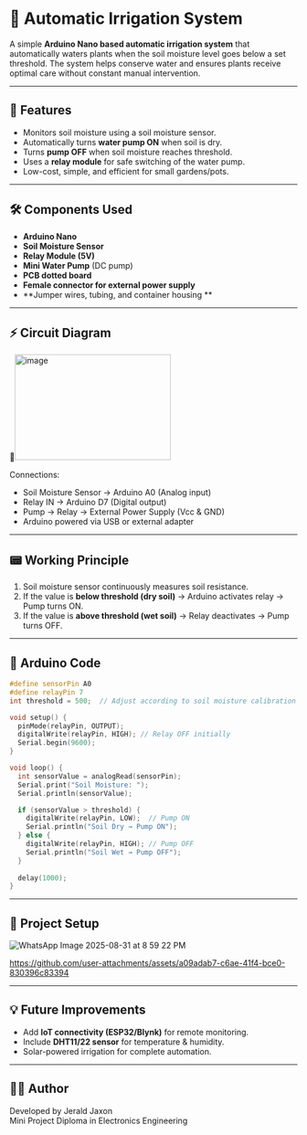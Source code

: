 # 🌱 Automatic Irrigation System  

A simple **Arduino Nano based automatic irrigation system** that automatically waters plants when the soil moisture level goes below a set threshold. The system helps conserve water and ensures plants receive optimal care without constant manual intervention.  

---

## 🚀 Features  
- Monitors soil moisture using a soil moisture sensor.  
- Automatically turns **water pump ON** when soil is dry.  
- Turns **pump OFF** when soil moisture reaches threshold.  
- Uses a **relay module** for safe switching of the water pump.  
- Low-cost, simple, and efficient for small gardens/pots.  

---

## 🛠️ Components Used  
- **Arduino Nano**  
- **Soil Moisture Sensor**  
- **Relay Module (5V)**  
- **Mini Water Pump** (DC pump)  
- **PCB dotted board**  
- **Female connector for external power supply**  
- **Jumper wires, tubing, and container housing ** 

---

## ⚡ Circuit Diagram  
📌<img width="273" height="185" alt="image" src="https://github.com/user-attachments/assets/95901152-5e94-43b8-84d5-b27dc06f91c1" />


Connections:  
- Soil Moisture Sensor → Arduino A0 (Analog input)  
- Relay IN → Arduino D7 (Digital output)  
- Pump → Relay → External Power Supply (Vcc & GND)  
- Arduino powered via USB or external adapter  

---

## 📟 Working Principle  
1. Soil moisture sensor continuously measures soil resistance.  
2. If the value is **below threshold (dry soil)** → Arduino activates relay → Pump turns ON.  
3. If the value is **above threshold (wet soil)** → Relay deactivates → Pump turns OFF.  

---

## 🔑 Arduino Code  

```cpp
#define sensorPin A0
#define relayPin 7
int threshold = 500;  // Adjust according to soil moisture calibration

void setup() {
  pinMode(relayPin, OUTPUT);
  digitalWrite(relayPin, HIGH); // Relay OFF initially
  Serial.begin(9600);
}

void loop() {
  int sensorValue = analogRead(sensorPin);
  Serial.print("Soil Moisture: ");
  Serial.println(sensorValue);

  if (sensorValue > threshold) {  
    digitalWrite(relayPin, LOW);  // Pump ON
    Serial.println("Soil Dry → Pump ON");
  } else {
    digitalWrite(relayPin, HIGH); // Pump OFF
    Serial.println("Soil Wet → Pump OFF");
  }
  
  delay(1000);
}
```

---

## 📸 Project Setup  
  ![WhatsApp Image 2025-08-31 at 8 59 22 PM](https://github.com/user-attachments/assets/37e708b5-01d4-46d5-8be5-8a569152839d)
  
   https://github.com/user-attachments/assets/a09adab7-c6ae-41f4-bce0-830396c83394

---

## 💡 Future Improvements  
- Add **IoT connectivity (ESP32/Blynk)** for remote monitoring.  
- Include **DHT11/22 sensor** for temperature & humidity.  
- Solar-powered irrigation for complete automation.  

---

## 👨‍💻 Author  
Developed by Jerald Jaxon  
Mini Project 
Diploma in Electronics Engineering  
